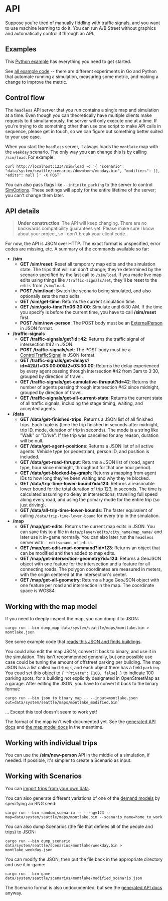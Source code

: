 # API

Suppose you're tired of manually fiddling with traffic signals, and you want to
use machine learning to do it. You can run A/B Street without graphics and
automatically control it through an API.

## Examples

This
[Python example](https://github.com/dabreegster/abstreet/blob/master/headless/examples/python_client.py)
has everything you need to get started.

See
[all example code](https://github.com/dabreegster/abstreet/tree/master/headless/examples)
-- there are different experiments in Go and Python that automate running a
simulation, measuring some metric, and making a change to improve the metric.

## Control flow

The `headless` API server that you run contains a single map and simulation at a
time. Even though you can theoretically have multiple clients make requests to
it simultaneously, the server will only execute one at a time. If you're trying
to do something other than use one script to make API calls in sequence, please
get in touch, so we can figure out something better suited to your use case.

When you start the `headless` server, it always loads the `montlake` map with
the `weekday` scenario. The only way you can change this is by calling
`/sim/load`. For example:

```
curl http://localhost:1234/sim/load -d '{ "scenario": "data/system/seattle/scenarios/downtown/monday.bin", "modifiers": [], "edits": null }' -X POST`
```

You can also pass flags like `--infinite_parking` to the server to control
[SimOptions](https://dabreegster.github.io/abstreet/rustdoc/sim/struct.SimOptions.html).
These settings will apply for the entire lifetime of the server; you can't
change them later.

## API details

> **Under construction**: The API will keep changing. There are no backwards
> compatibility guarantees yet. Please make sure I know about your project, so I
> don't break your client code.

For now, the API is JSON over HTTP. The exact format is unspecified, error codes
are missing, etc. A summary of the commands available so far:

- **/sim**
  - **GET /sim/reset**: Reset all temporary map edits and the simulation state.
    The trips that will run don't change; they're determined by the scenario
    specified by the last call to `/sim/load`. If you made live map edits using
    things like `/traffic-signals/set`, they'll be reset to the `edits` from
    `/sim/load`.
  - **POST /sim/load**: Switch the scenario being simulated, and also optionally
    sets the map edits.
  - **GET /sim/get-time**: Returns the current simulation time.
  - **GET /sim/goto-time?t=06:30:00**: Simulate until 6:30 AM. If the time you
    specify is before the current time, you have to call **/sim/reset** first.
  - **POST /sim/new-person**: The POST body must be an
    [ExternalPerson](https://dabreegster.github.io/abstreet/rustdoc/sim/struct.ExternalPerson.html)
    in JSON format.
- **/traffic-signals**
  - **GET /traffic-signals/get?id=42**: Returns the traffic signal of
    intersection #42 in JSON.
  - **POST /traffic-signals/set**: The POST body must be a
    [ControlTrafficSignal](https://dabreegster.github.io/abstreet/rustdoc/map_model/struct.ControlTrafficSignal.html)
    in JSON format.
  - **GET /traffic-signals/get-delays?id=42&t1=03:00:00&t2=03:30:00**: Returns
    the delay experienced by every agent passing through intersection #42 from
    3am to 3:30, grouped by direction of travel.
  - **GET /traffic-signals/get-cumulative-thruput?id=42**: Returns the number of
    agents passing through intersection #42 since midnight, grouped by direction
    of travel.
  - **GET /traffic-signals/get-all-current-state**: Returns the current state of
    all traffic signals, including the stage timing, waiting, and accepted
    agents.
- **/data**
  - **GET /data/get-finished-trips**: Returns a JSON list of all finished trips.
    Each tuple is (time the trip finished in seconds after midnight, trip ID,
    mode, duration of trip in seconds). The mode is a string like "Walk" or
    "Drive". If the trip was cancelled for any reason, duration will be null.
  - **GET /data/get-agent-positions**: Returns a JSON list of all active agents.
    Vehicle type (or pedestrian), person ID, and position is included.
  - **GET /data/get-road-thruput**: Returns a JSON list of (road, agent type,
    hour since midnight, throughput for that one hour period).
  - **GET /data/get-blocked-by-graph**: Returns a mapping from agent IDs to how
    long they've been waiting and why they're blocked.
  - **GET /data/trip-time-lower-bound?id=123**: Returns a reasonable lower bound
    for the total duration of trip 123, in seconds. The time is calculated
    assuming no delay at intersections, travelling full speed along every road,
    and using the primary mode for the entire trip (so just driving).
  - **GET /data/all-trip-time-lower-bounds**: The faster equivalent of calling
    `/data/trip-time-lower-bound` for every trip in the simulation.
- **/map**
  - **GET /map/get-edits**: Returns the current map edits in JSON. You can save
    this to a file in `data/player/edits/city_name/map_name/` and later use it
    in-game normally. You can also later run the `headless` server with
    `--edits=name_of_edits`.
  - **GET /map/get-edit-road-command?id=123**: Returns an object that can be
    modified and then added to map edits.
  - **GET /map/get-intersection-geometry?id=123**: Returns a GeoJSON object with
    one feature for the intersection and a feature for all connecting roads. The
    polygon coordinates are measured in meters, with the origin centered at the
    intersection's center.
  - **GET /map/get-all-geometry**: Returns a huge GeoJSON object with one
    feature per road and intersection in the map. The coordinate space is WGS84.

## Working with the map model

If you need to deeply inspect the map, you can dump it to JSON:

```
cargo run --bin dump_map data/system/seattle/maps/montlake.bin > montlake.json
```

See some example code that
[reads this JSON and finds buildings](https://github.com/dabreegster/abstreet/blob/master/headless/examples/generate_traffic.py).

You could also edit the map JSON, convert it back to binary, and use it in the
simulation. This isn't recommended generally, but one possible use case could be
tuning the amount of offstreet parking per building. The map JSON has a list
called `buildings`, and each object there has a field `parking`. You coud set
this object to `{ "Private": [100, false] }` to indicate 100 parking spots, for
a building not explicitly designated in OpenStreetMap as a garage. After editing
the JSON, you have to convert it back to the binary format:

```
cargo run --bin json_to_binary_map -- --input=montlake.json out=data/system/seattle/maps/montlake_modified.bin`
```

... Except this tool doesn't seem to work yet!

The format of the map isn't well-documented yet. See the
[generated API docs](https://dabreegster.github.io/abstreet/rustdoc/map_model/index.html)
and [the map model docs](../map/index.md) in the meantime.

## Working with individual trips

You can use the **/sim/new-person** API in the middle of a simulation, if
needed. If possible, it's simpler to create a Scenario as input.

## Working with Scenarios

You can
[import trips from your own data](../trafficsim/travel_demand.md#custom-import).

You can also generate different variations of one of the
[demand models](../trafficsim/travel_demand.md#proletariat-robot) by specifying
an RNG seed:

```
cargo run --bin random_scenario -- --rng=123 --map=data/system/seattle/maps/montlake.bin --scenario_name=home_to_work
```

You can also dump Scenarios (the file that defines all of the people and trips)
to JSON:

```
cargo run --bin dump_scenario data/system/seattle/scenarios/montlake/weekday.bin > montlake_weekday.json
```

You can modify the JSON, then put the file back in the appropriate directory and
use it in-game:

```
cargo run --bin game data/system/seattle/scenarios/montlake/modified_scenario.json
```

The Scenario format is also undocumented, but see the
[generated API docs](https://dabreegster.github.io/abstreet/rustdoc/sim/struct.Scenario.html)
anyway.
